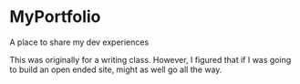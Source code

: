 # MyPortfolio
A place to share my dev experiences

This was originally for a writing class. However, I figured that if I was going to build an open ended site, might as well go all the way.
